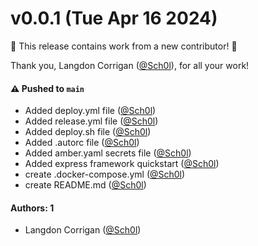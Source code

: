 # v0.0.1 (Tue Apr 16 2024)

:tada: This release contains work from a new contributor! :tada:

Thank you, Langdon Corrigan ([@Sch0l](https://github.com/Sch0l)), for all your work!

#### ⚠️ Pushed to `main`

- Added deploy.yml file ([@Sch0l](https://github.com/Sch0l))
- Added release.yml file ([@Sch0l](https://github.com/Sch0l))
- Added deploy.sh file ([@Sch0l](https://github.com/Sch0l))
- Added .autorc file ([@Sch0l](https://github.com/Sch0l))
- Added amber.yaml secrets file ([@Sch0l](https://github.com/Sch0l))
- Added express framework quickstart ([@Sch0l](https://github.com/Sch0l))
- create .docker-compose.yml ([@Sch0l](https://github.com/Sch0l))
- create README.md ([@Sch0l](https://github.com/Sch0l))

#### Authors: 1

- Langdon Corrigan ([@Sch0l](https://github.com/Sch0l))
